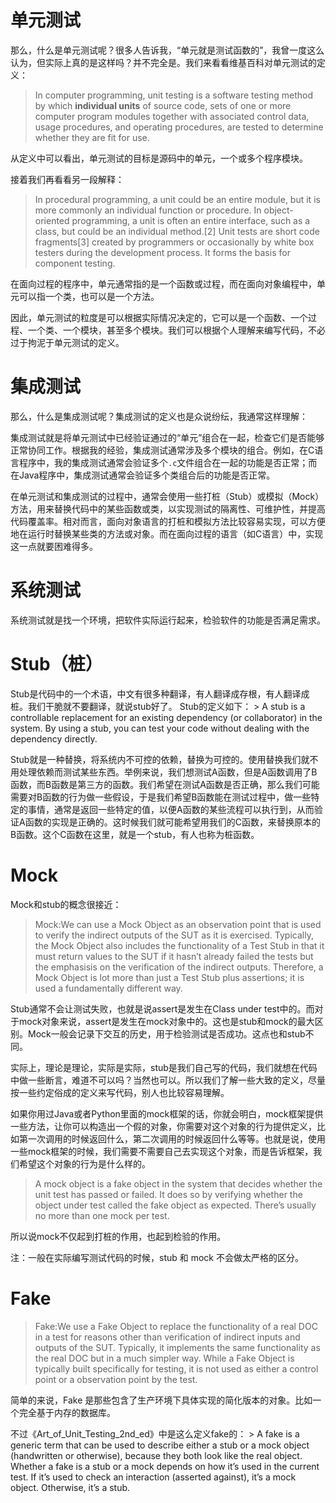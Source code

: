# 单元测试

那么，什么是单元测试呢？很多人告诉我，“单元就是测试函数的”，我曾一度这么认为，但实际上真的是这样吗？并不完全是。我们来看看维基百科对单元测试的定义：

> In computer programming, unit testing is a software testing method by which **individual units** of source code, sets of one or more computer program modules together with associated control data, usage procedures, and operating procedures, are tested to determine whether they are fit for use.
> 

从定义中可以看出，单元测试的目标是源码中的单元，一个或多个程序模块。

接着我们再看看另一段解释：

> In procedural programming, a unit could be an entire module, but it is more commonly an individual function or procedure. In object-oriented programming, a unit is often an entire interface, such as a class, but could be an individual method.[2] Unit tests are short code fragments[3] created by programmers or occasionally by white box testers during the development process. It forms the basis for component testing.
> 

在面向过程的程序中，单元通常指的是一个函数或过程，而在面向对象编程中，单元可以指一个类，也可以是一个方法。

因此，单元测试的粒度是可以根据实际情况决定的，它可以是一个函数、一个过程、一个类、一个模块，甚至多个模块。我们可以根据个人理解来编写代码，不必过于拘泥于单元测试的定义。

# 集成测试

那么，什么是集成测试呢？集成测试的定义也是众说纷纭，我通常这样理解：

集成测试就是将单元测试中已经验证通过的“单元”组合在一起，检查它们是否能够正常协同工作。根据我的经验，集成测试通常涉及多个模块的组合。例如，在C语言程序中，我的集成测试通常会验证多个`.c`文件组合在一起的功能是否正常；而在Java程序中，集成测试通常会验证多个类组合后的功能是否正常。

在单元测试和集成测试的过程中，通常会使用一些打桩（Stub）或模拟（Mock）方法，用来替换代码中的某些函数或类，以实现测试的隔离性、可维护性，并提高代码覆盖率。相对而言，面向对象语言的打桩和模拟方法比较容易实现，可以方便地在运行时替换某些类的方法或对象。而在面向过程的语言（如C语言）中，实现这一点就要困难得多。

# 系统测试

系统测试就是找一个环境，把软件实际运行起来，检验软件的功能是否满足需求。

# Stub（桩）

Stub是代码中的一个术语，中文有很多种翻译，有人翻译成存根，有人翻译成桩。我们干脆就不要翻译，就说stub好了。 Stub的定义如下： > A stub is a controllable replacement for an existing dependency (or collaborator) in the system. By using a stub, you can test your code without dealing with the dependency directly.

Stub就是一种替换，将系统内不可控的依赖，替换为可控的。使用替换我们就不用处理依赖而测试某些东西。举例来说，我们想测试A函数，但是A函数调用了B函数，而B函数是第三方的函数。我们希望在测试A函数是否正确，那么我们可能需要对B函数的行为做一些假设，于是我们希望B函数能在测试过程中，做一些特定的事情，通常是返回一些特定的值，以便A函数的某些流程可以执行到，从而验证A函数的实现是正确的。这时候我们就可能希望用我们的C函数，来替换原本的B函数。这个C函数在这里，就是一个stub，有人也称为桩函数。

# Mock

Mock和stub的概念很接近：

> Mock:We can use a Mock Object as an observation point that is used to verify the indirect outputs of the SUT as it is exercised. Typically, the Mock Object also includes the functionality of a Test Stub in that it must return values to the SUT if it hasn’t already failed the tests but the emphasisis on the verification of the indirect outputs. Therefore, a Mock Object is lot more than just a Test Stub plus assertions; it is used a fundamentally different way.
> 

Stub通常不会让测试失败，也就是说assert是发生在Class under test中的。而对于mock对象来说，assert是发生在mock对象中的。这也是stub和mock的最大区别。Mock一般会记录下交互的历史，用于检验测试是否成功。这点也和stub不同。

实际上，理论是理论，实际是实际，stub是我们自己写的代码，我们就想在代码中做一些断言，难道不可以吗？当然也可以。所以我们了解一些大致的定义，尽量按一些约定俗成的定义来写代码，别人也比较容易理解。

如果你用过Java或者Python里面的mock框架的话，你就会明白，mock框架提供一些方法，让你可以构造出一个假的对象，你需要对这个对象的行为提供定义，比如第一次调用的时候返回什么，第二次调用的时候返回什么等等。也就是说，使用一些mock框架的时候，我们需要不需要自己去实现这个对象，而是告诉框架，我们希望这个对象的行为是什么样的。

> A mock object is a fake object in the system that decides whether the unit test has passed or failed. It does so by verifying whether the object under test called the fake object as expected. There’s usually no more than one mock per test.
> 

所以说mock不仅起到打桩的作用，也起到检验的作用。

注：一般在实际编写测试代码的时候，stub 和 mock 不会做太严格的区分。

# Fake

> Fake:We use a Fake Object to replace the functionality of a real DOC in a test for reasons other than verification of indirect inputs and outputs of the SUT. Typically, it implements the same functionality as the real DOC but in a much simpler way. While a Fake Object is typically built specifically for testing, it is not used as either a control point or a observation point by the test.
> 

简单的来说，Fake 是那些包含了生产环境下具体实现的简化版本的对象。比如一个完全基于内存的数据库。

不过《Art_of_Unit_Testing_2nd_ed》中是这么定义fake的： > A fake is a generic term that can be used to describe either a stub or a mock object (handwritten or otherwise), because they both look like the real object. Whether a fake is a stub or a mock depends on how it’s used in the current test. If it’s used to check an interaction (asserted against), it’s a mock object. Otherwise, it’s a stub.